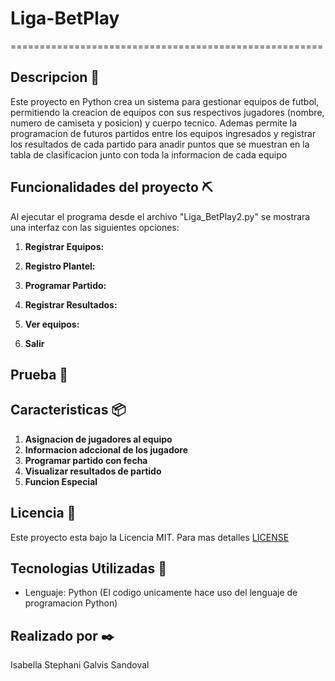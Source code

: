 # Liga-BetPlay

======================================================

## Descripcion 📌
Este proyecto en Python crea un sistema para gestionar equipos de futbol, permitiendo la creacion de equipos con sus respectivos jugadores (nombre, numero de camiseta y posicion) y cuerpo tecnico. Ademas permite la programacion de futuros partidos entre los equipos ingresados y registrar los resultados de cada partido para anadir puntos que se muestran en la tabla de clasificacion junto con toda la informacion de cada equipo 

## Funcionalidades del proyecto ⛏️

Al ejecutar el programa desde el archivo "Liga_BetPlay2.py" se mostrara una interfaz con las siguientes opciones:

1. **Registrar Equipos:**
   
2. **Registro Plantel:**
   
3. **Programar Partido:** 
   
4. **Registrar Resultados:** 
   
5. **Ver equipos:** 

6. **Salir**

## Prueba 🎰

## Caracteristicas 📦

1. **Asignacion de jugadores al equipo**
2. **Informacion adccional de los jugadore**
3. **Programar partido con fecha**
4. **Visualizar resultados de partido**
5. **Funcion Especial**

## Licencia 📜
Este proyecto esta bajo la Licencia MIT. Para mas detalles [LICENSE](LICENSE) 

## Tecnologias Utilizadas 🚀
- Lenguaje: Python (El codigo unicamente hace uso del lenguaje de programacion Python)

## Realizado por ✒️
Isabella Stephani Galvis Sandoval
